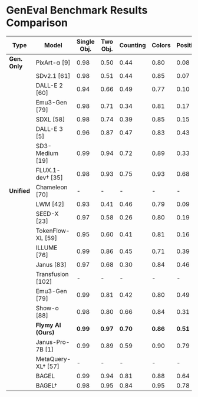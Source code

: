 # GenEval Benchmark Results Comparison

| Type | Model | Single Obj. | Two Obj. | Counting | Colors | Position | Color Attr. | Overall |
|------|-------|-------------|----------|----------|---------|----------|-------------|---------|
| **Gen. Only** | PixArt-α [9] | 0.98 | 0.50 | 0.44 | 0.80 | 0.08 | 0.07 | 0.48 |
| | SDv2.1 [61] | 0.98 | 0.51 | 0.44 | 0.85 | 0.07 | 0.17 | 0.50 |
| | DALL-E 2 [60] | 0.94 | 0.66 | 0.49 | 0.77 | 0.10 | 0.19 | 0.52 |
| | Emu3-Gen [79] | 0.98 | 0.71 | 0.34 | 0.81 | 0.17 | 0.21 | 0.54 |
| | SDXL [58] | 0.98 | 0.74 | 0.39 | 0.85 | 0.15 | 0.23 | 0.55 |
| | DALL-E 3 [5] | 0.96 | 0.87 | 0.47 | 0.83 | 0.43 | 0.45 | 0.67 |
| | SD3-Medium [19] | 0.99 | 0.94 | 0.72 | 0.89 | 0.33 | 0.60 | 0.74 |
| | FLUX.1-dev† [35] | 0.98 | 0.93 | 0.75 | 0.93 | 0.68 | 0.65 | 0.82 |
| **Unified** | Chameleon [70] | - | - | - | - | - | - | 0.39 |
| | LWM [42] | 0.93 | 0.41 | 0.46 | 0.79 | 0.09 | 0.15 | 0.47 |
| | SEED-X [23] | 0.97 | 0.58 | 0.26 | 0.80 | 0.19 | 0.14 | 0.49 |
| | TokenFlow-XL [59] | 0.95 | 0.60 | 0.41 | 0.81 | 0.16 | 0.24 | 0.55 |
| | ILLUME [76] | 0.99 | 0.86 | 0.45 | 0.71 | 0.39 | 0.28 | 0.61 |
| | Janus [83] | 0.97 | 0.68 | 0.30 | 0.84 | 0.46 | 0.42 | 0.61 |
| | Transfusion [102] | - | - | - | - | - | - | 0.63 |
| | Emu3-Gen [79] | 0.99 | 0.81 | 0.42 | 0.80 | 0.49 | 0.45 | 0.66 |
| | Show-o [88] | 0.98 | 0.80 | 0.66 | 0.84 | 0.31 | 0.50 | 0.68 |
| | **Flymy AI (Ours)** | **0.99** | **0.97** | **0.70** | **0.86** | **0.51** | **0.58** | **0.77** |
| | Janus-Pro-7B [1] | 0.99 | 0.89 | 0.59 | 0.90 | 0.79 | 0.66 | 0.80 |
| | MetaQuery-XL† [57] | - | - | - | - | - | - | 0.80 |
| | BAGEL | 0.99 | 0.94 | 0.81 | 0.88 | 0.64 | 0.63 | 0.82 |
| | BAGEL† | 0.98 | 0.95 | 0.84 | 0.95 | 0.78 | 0.77 | 0.88 | 